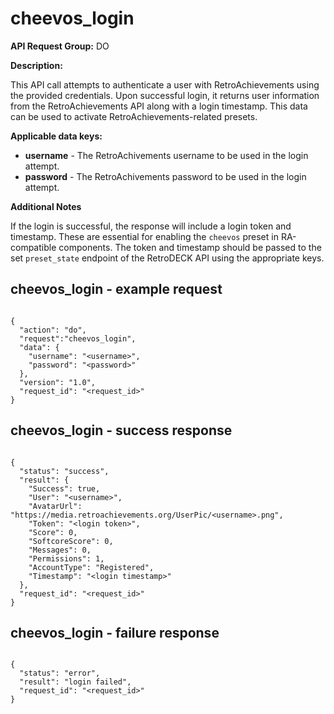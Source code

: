 # cheevos_login

**API Request Group:** DO

**Description:**

This API call attempts to authenticate a user with RetroAchievements using the provided credentials. Upon successful login, it returns user information from the RetroAchievements API along with a login timestamp. This data can be used to activate RetroAchievements-related presets.

**Applicable data keys:**

- **username** - The RetroAchivements username to be used in the login attempt.
- **password** - The RetroAchivements password to be used in the login attempt.

**Additional Notes**

If the login is successful, the response will include a login token and timestamp. These are essential for enabling the `cheevos` preset in RA-compatible components. The token and timestamp should be passed to the set `preset_state` endpoint of the RetroDECK API using the appropriate keys.
 
## cheevos_login - example request

```

{
  "action": "do",
  "request":"cheevos_login",
  "data": {
    "username": "<username>",
    "password": "<password>"
  },
  "version": "1.0",
  "request_id": "<request_id>"
}

```

## cheevos_login - success response


```

{
  "status": "success",
  "result": {
    "Success": true,
    "User": "<username>",
    "AvatarUrl": "https://media.retroachievements.org/UserPic/<username>.png",
    "Token": "<login token>",
    "Score": 0,
    "SoftcoreScore": 0,
    "Messages": 0,
    "Permissions": 1,
    "AccountType": "Registered",
    "Timestamp": "<login timestamp>"
  },
  "request_id": "<request_id>"
}

```


## cheevos_login - failure response


```

{
  "status": "error",
  "result": "login failed",
  "request_id": "<request_id>"
}

```
